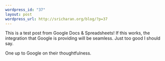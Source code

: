 ```yaml
--- 
wordpress_id: "37"
layout: post
wordpress_url: http://sricharan.org/blog/?p=37
---
```

This is a test post from Google Docs &amp; Spreadsheets! If this works, the integration that Google is providing will be seamless. Just too good I should say.

One up to Google on their thoughtfulness.
